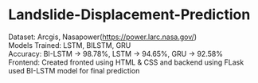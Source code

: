 # Landslide-Displacement-Prediction
Dataset: Arcgis, Nasapower(https://power.larc.nasa.gov/) 
<br>
Models Trained: LSTM, BILSTM, GRU
<br>
Accuracy: BI-LSTM -> 98.78%, LSTM -> 94.65%, GRU ->  92.58%
<br>
Frontend: Created fronted using HTML & CSS and backend using FLask used BI-LSTM model for final prediction
<br>
